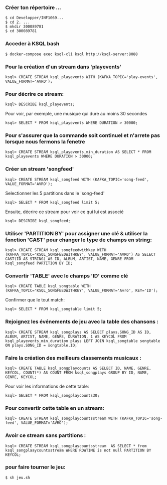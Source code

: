 ### Créer ton répertoire ...
```
$ cd Developper/INF1069...
$ cd 2. ...
$ mkdir 300089781
$ cd 300089781
```
### Acceder à KSQL bash
```
$ docker-compose exec ksql-cli ksql http://ksql-server:8088
```
### Pour la création d'un stream dans 'playevents'
```
ksql> CREATE STREAM ksql_playevents WITH (KAFKA_TOPIC='play-events', VALUE_FORMAT='AVRO');
```
### Pour décrire ce stream:
```
ksql> DESCRIBE ksql_playevents;
```
Pour voir, par exemple, une musique qui dure au moins 30 secondes
```
ksql> SELECT * FROM ksql_playevents WHERE DURATION > 30000;
```
### Pour s'assurer que la commande soit continuel et n'arrete pas lorsque nous fermons la fenetre
```
ksql> CREATE STREAM ksql_playevents_min_duration AS SELECT * FROM ksql_playevents WHERE DURATION > 30000;
```
### Créer un stream 'songfeed'
```
ksql> CREATE STREAM ksql_songfeed WITH (KAFKA_TOPIC='song-feed', VALUE_FORMAT='AVRO');
```
Selectionner les 5 partitions dans le 'song-feed'
```
ksql> SELECT * FROM ksql_songfeed limit 5;
```
Ensuite, décrire ce stream pour voir ce qui lui est associé
```
ksql> DESCRIBE ksql_songfeed;
```
### Utiliser 'PARTITION BY' pour assigner une clé & utiliser la fonction 'CAST' pour changer le type de champs en string:
```
ksql> CREATE STREAM ksql_songfeedwithkey WITH (KAFKA_TOPIC='KSQL_SONGFEEDWITHKEY', VALUE_FORMAT='AVRO') AS SELECT CAST(ID AS STRING) AS ID, ALBUM, ARTIST, NAME, GENRE FROM ksql_songfeed PARTITION BY ID;
```
### Convertir 'TABLE' avec le champs 'ID' comme clé
```
ksql> CREATE TABLE ksql_songtable WITH (KAFKA_TOPIC='KSQL_SONGFEEDWITHKEY', VALUE_FORMAT='Avro', KEY='ID');
```
Confirmer que le tout match:
```
ksql> SELECT * FROM ksql_songtable limit 5;
```
### Rejoignez les événements de jeu avec la table des chansons :
```
ksql> CREATE STREAM ksql_songplays AS SELECT plays.SONG_ID AS ID, ALBUM, ARTIST, NAME, GENRE, DURATION, 1 AS KEYCOL FROM ksql_playevents_min_duration plays LEFT JOIN ksql_songtable songtable ON plays.SONG_ID = songtable.ID;
```
### Faire la création des meilleurs classements musicaux :
```
ksql> CREATE TABLE ksql_songplaycounts AS SELECT ID, NAME, GENRE, KEYCOL, COUNT(*) AS COUNT FROM ksql_songplays GROUP BY ID, NAME, GENRE, KEYCOL;
```
Pour voir les informations de cette table: 
```
ksql> SELECT * FROM ksql_songplaycounts30;
```
### Pour convertir cette table en un stream:
```
ksql> CREATE STREAM ksql_songplaycountsstream WITH (KAFKA_TOPIC='song-feed', VALUE_FORMAT='AVRO');
```
### Avoir ce stream sans partitions :
```
ksql> CREATE STREAM ksql_songplaycountsstream  AS SELECT * from ksql_songplaaycountsstream WHERE ROWTIME is not null PARTITION BY KEYCOL;
```
### pour faire tourner le jeu:
```
$ sh jeu.sh
```

